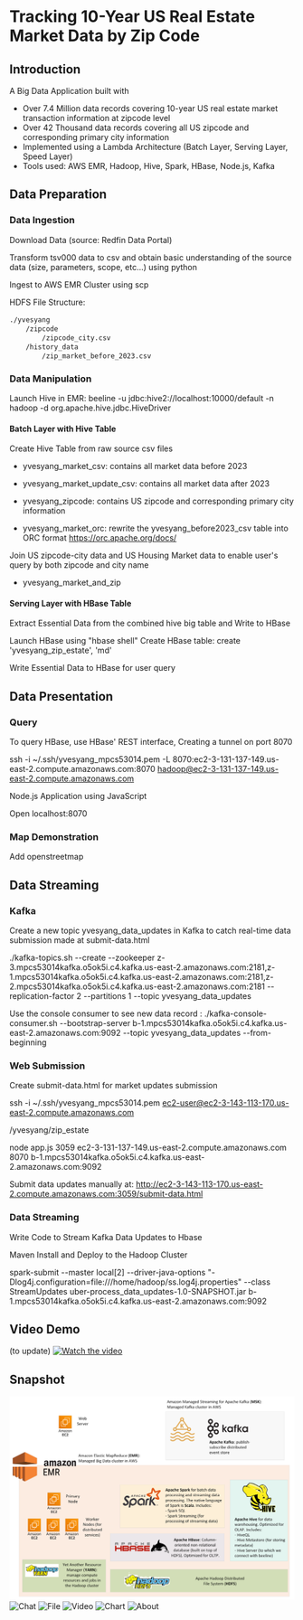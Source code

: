 # Tracking 10-Year US Real Estate Market Data by Zip Code

## Introduction

A Big Data Application built with

- Over 7.4 Million data records covering 10-year US real estate market transaction information at zipcode level
- Over 42 Thousand data records covering all US zipcode and corresponding primary city information
- Implemented using a Lambda Architecture (Batch Layer, Serving Layer, Speed Layer)
- Tools used: AWS EMR, Hadoop, Hive, Spark, HBase, Node.js, Kafka

## Data Preparation

### Data Ingestion

Download Data (source: Redfin Data Portal)

Transform tsv000 data to csv and obtain basic understanding of the source data (size, parameters, scope, etc...) using python

Ingest to AWS EMR Cluster using scp

HDFS File Structure:

```
./yvesyang
    /zipcode
        /zipcode_city.csv
    /history_data
        /zip_market_before_2023.csv
```

### Data Manipulation

Launch Hive in EMR: beeline -u jdbc:hive2://localhost:10000/default -n hadoop -d org.apache.hive.jdbc.HiveDriver

#### Batch Layer with Hive Table

Create Hive Table from raw source csv files

- yvesyang_market_csv: contains all market data before 2023
- yvesyang_market_update_csv: contains all market data after 2023
- yvesyang_zipcode: contains US zipcode and corresponding primary city information

- yvesyang_market_orc: rewrite the yvesyang_before2023_csv table into ORC format
  https://orc.apache.org/docs/

Join US zipcode-city data and US Housing Market data to enable user's query by both zipcode and city name

- yvesyang_market_and_zip

#### Serving Layer with HBase Table

Extract Essential Data from the combined hive big table and Write to HBase

Launch HBase using "hbase shell"
Create HBase table:
create 'yvesyang_zip_estate', 'md'

Write Essential Data to HBase for user query

## Data Presentation

### Query

To query HBase, use HBase' REST interface, Creating a tunnel on port 8070

ssh -i ~/.ssh/yvesyang_mpcs53014.pem -L 8070:ec2-3-131-137-149.us-east-2.compute.amazonaws.com:8070 hadoop@ec2-3-131-137-149.us-east-2.compute.amazonaws.com

Node.js Application using JavaScript

Open localhost:8070

### Map Demonstration

Add openstreetmap

## Data Streaming

### Kafka

Create a new topic yvesyang_data_updates in Kafka to catch real-time data submission made at submit-data.html

./kafka-topics.sh --create --zookeeper z-3.mpcs53014kafka.o5ok5i.c4.kafka.us-east-2.amazonaws.com:2181,z-1.mpcs53014kafka.o5ok5i.c4.kafka.us-east-2.amazonaws.com:2181,z-2.mpcs53014kafka.o5ok5i.c4.kafka.us-east-2.amazonaws.com:2181 --replication-factor 2 --partitions 1 --topic yvesyang_data_updates

Use the console consumer to see new data record :
./kafka-console-consumer.sh --bootstrap-server b-1.mpcs53014kafka.o5ok5i.c4.kafka.us-east-2.amazonaws.com:9092 --topic yvesyang_data_updates --from-beginning

### Web Submission

Create submit-data.html for market updates submission

ssh -i ~/.ssh/yvesyang_mpcs53014.pem ec2-user@ec2-3-143-113-170.us-east-2.compute.amazonaws.com

/yvesyang/zip_estate

node app.js 3059 ec2-3-131-137-149.us-east-2.compute.amazonaws.com 8070 b-1.mpcs53014kafka.o5ok5i.c4.kafka.us-east-2.amazonaws.com:9092

Submit data updates manually at:
http://ec2-3-143-113-170.us-east-2.compute.amazonaws.com:3059/submit-data.html

### Data Streaming

Write Code to Stream Kafka Data Updates to Hbase

Maven Install and Deploy to the Hadoop Cluster

spark-submit --master local[2] --driver-java-options "-Dlog4j.configuration=file:///home/hadoop/ss.log4j.properties" --class StreamUpdates uber-process_data_updates-1.0-SNAPSHOT.jar b-1.mpcs53014kafka.o5ok5i.c4.kafka.us-east-2.amazonaws.com:9092

## Video Demo

(to update)
[![Watch the video](https://img.youtube.com/vi/mTe6FmaFXeo/0.jpg)](https://youtu.be/mTe6FmaFXeo)

## Snapshot

![Tech Stack](./app_snapshots/components.png)
![Chat](./app_snapshots/Prediction.png)
![File](./app_snapshots/Prediction.png)
![Video](./app_snapshots/Prediction.png)
![Chart](./app_snapshots/Prediction.png)
![About](./app_snapshots/Prediction.png)
